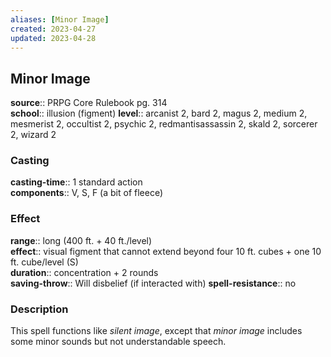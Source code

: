 ```yaml
---
aliases: [Minor Image]
created: 2023-04-27
updated: 2023-04-28
---
```


## Minor Image

**source**:: PRPG Core Rulebook pg. 314  
**school**:: illusion (figment)
**level**:: arcanist 2, bard 2, magus 2, medium 2, mesmerist 2, occultist 2, psychic 2, redmantisassassin 2, skald 2, sorcerer 2, wizard 2

### Casting

**casting-time**:: 1 standard action  
**components**:: V, S, F (a bit of fleece)

### Effect

**range**:: long (400 ft. + 40 ft./level)  
**effect**:: visual figment that cannot extend beyond four 10 ft. cubes + one 10 ft. cube/level (S)  
**duration**:: concentration + 2 rounds  
**saving-throw**:: Will disbelief (if interacted with)
**spell-resistance**:: no

### Description

This spell functions like *silent image*, except that *minor image* includes some minor sounds but not understandable speech.
